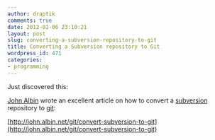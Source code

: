 ```yaml
---
author: draptik
comments: true
date: 2012-02-06 23:10:21
layout: post
slug: converting-a-subversion-repository-to-git
title: Converting a Subversion repository to Git
wordpress_id: 471
categories:
- programming
---
```


Just discovered this:

[John Albin](http://john.albin.net/) wrote an excellent article on how to convert a [subversion](http://en.wikipedia.org/wiki/Apache_Subversion) repository to [git](http://en.wikipedia.org/wiki/Git_(software)):

[http://john.albin.net/git/convert-subversion-to-git](http://john.albin.net/git/convert-subversion-to-git)
